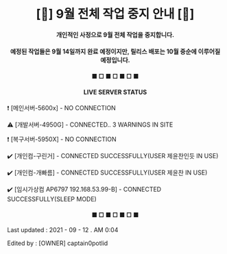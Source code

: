 <h1 align="center">[🛑] 9월 전체 작업 중지 안내 [🛑]</h1>

<h4 align="center">개인적인 사정으로 9월 전체 작업을 중지합니다.</h4>

<h4 align="center">예정된 작업들은 9월 14일까지 완료 예정이지만, 릴리스 배포는 10월 중순에 이루어질 예정입니다.</h4>

<h4 align="center">■ □ ■ □ ■ □ ■</h4>

<h4 align="center">LIVE SERVER STATUS</h4>

❗ [메인서버-5600x] - NO CONNECTION

⚠️ [개발서버-4950G] - CONNECTED.. 3 WARNINGS IN SITE

❗ [복구서버-5950X] - NO CONNECTION

✔️ [개인컴-구린거] - CONNECTED SUCCESSFULLY(USER 제윤찬인듯 IN USE)

✔️ [개인컴-개빠름] - CONNECTED SUCCESSFULLY(USER 제윤찬 IN USE)

✔️ [임시가상컴 AP6797 192.168.53.99-B] - CONNECTED SUCCESSFULLY(SLEEP MODE)


<h4 align="center">■ □ ■ □ ■ □ ■</h4>

<h8 align="left">Last updated : 2021 - 09 - 12 . AM 0:04</h8>

<h8 align="left">Edited by : [OWNER] captain0potlid</h8>
